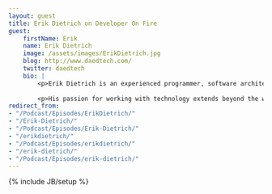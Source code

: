 ```yaml
---
layout: guest
title: Erik Dietrich on Developer On Fire
guest:
    firstName: Erik
    name: Erik Dietrich
    image: /assets/images/ErikDietrich.jpg
    blog: http://www.daedtech.com/
    twitter: daedtech
    bio: |
        <p>Erik Dietrich is an experienced programmer, software architect, team leader, coach, and technologist that enjoys working with a wide variety of programming languages, frameworks and tools. The majority of his recent experience has focused on the .NET framework, though over the years he has worked with C++, Java, and a number of other languages. Projects range from low-level driver and kernel module programming all the way up to user interface design, and the types of applications run the gamut from home automation to rigorous code analysis to line of business applications.</p>
        
        <p>His passion for working with technology extends beyond the workplace and into his work under the umbrella of his LLC. He does various types of traditional consulting projects, but also produces software-related content for public consumption. He createa developer training videos for Pluralsight aimed at intermediate to advanced programmers. Beyond that, he is also an author and active technical blogger.</p>
redirect_from:
- "/Podcast/Episodes/ErikDietrich/"
- "/Erik-Dietrich/"
- "/Podcast/Episodes/Erik-Dietrich/"
- "/erikdietrich/"
- "/Podcast/Episodes/erikdietrich/"
- "/erik-dietrich/"
- "/Podcast/Episodes/erik-dietrich/"
---
```

{% include JB/setup %}
